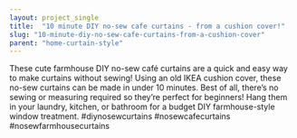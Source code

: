```yaml
---
layout: project_single
title:  "10 minute DIY no-sew cafe curtains - from a cushion cover!"
slug: "10-minute-diy-no-sew-cafe-curtains-from-a-cushion-cover"
parent: "home-curtain-style"
---
```

These cute farmhouse DIY no-sew café curtains are a quick and easy way to make curtains without sewing! Using an old IKEA cushion cover, these no-sew curtains can be made in under 10 minutes. Best of all, there’s no sewing or measuring required so they’re perfect for beginners! Hang them in your laundry, kitchen, or bathroom for a budget DIY farmhouse-style window treatment. #diynosewcurtains #nosewcafecurtains #nosewfarmhousecurtains